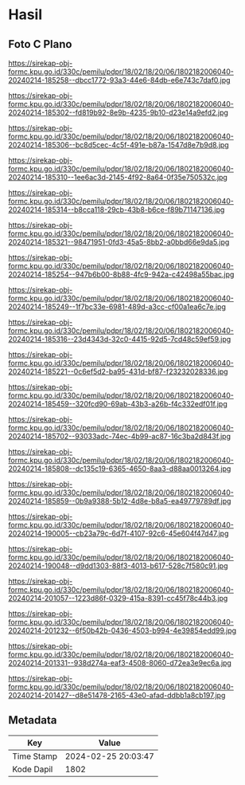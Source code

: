 # Hasil

## Foto C Plano

https://sirekap-obj-formc.kpu.go.id/330c/pemilu/pdpr/18/02/18/20/06/1802182006040-20240214-185258--dbcc1772-93a3-44e6-84db-e6e743c7daf0.jpg

https://sirekap-obj-formc.kpu.go.id/330c/pemilu/pdpr/18/02/18/20/06/1802182006040-20240214-185302--fd819b92-8e9b-4235-9b10-d23e14a9efd2.jpg

https://sirekap-obj-formc.kpu.go.id/330c/pemilu/pdpr/18/02/18/20/06/1802182006040-20240214-185306--bc8d5cec-4c5f-491e-b87a-1547d8e7b9d8.jpg

https://sirekap-obj-formc.kpu.go.id/330c/pemilu/pdpr/18/02/18/20/06/1802182006040-20240214-185310--1ee6ac3d-2145-4f92-8a64-0f35e750532c.jpg

https://sirekap-obj-formc.kpu.go.id/330c/pemilu/pdpr/18/02/18/20/06/1802182006040-20240214-185314--b8cca118-29cb-43b8-b6ce-f89b71147136.jpg

https://sirekap-obj-formc.kpu.go.id/330c/pemilu/pdpr/18/02/18/20/06/1802182006040-20240214-185321--98471951-0fd3-45a5-8bb2-a0bbd66e9da5.jpg

https://sirekap-obj-formc.kpu.go.id/330c/pemilu/pdpr/18/02/18/20/06/1802182006040-20240214-185254--947b6b00-8b88-4fc9-942a-c42498a55bac.jpg

https://sirekap-obj-formc.kpu.go.id/330c/pemilu/pdpr/18/02/18/20/06/1802182006040-20240214-185249--1f7bc33e-6981-489d-a3cc-cf00a1ea6c7e.jpg

https://sirekap-obj-formc.kpu.go.id/330c/pemilu/pdpr/18/02/18/20/06/1802182006040-20240214-185316--23d4343d-32c0-4415-92d5-7cd48c59ef59.jpg

https://sirekap-obj-formc.kpu.go.id/330c/pemilu/pdpr/18/02/18/20/06/1802182006040-20240214-185221--0c6ef5d2-ba95-431d-bf87-f23232028336.jpg

https://sirekap-obj-formc.kpu.go.id/330c/pemilu/pdpr/18/02/18/20/06/1802182006040-20240214-185459--320fcd90-69ab-43b3-a26b-f4c332edf01f.jpg

https://sirekap-obj-formc.kpu.go.id/330c/pemilu/pdpr/18/02/18/20/06/1802182006040-20240214-185702--93033adc-74ec-4b99-ac87-16c3ba2d843f.jpg

https://sirekap-obj-formc.kpu.go.id/330c/pemilu/pdpr/18/02/18/20/06/1802182006040-20240214-185808--dc135c19-6365-4650-8aa3-d88aa0013264.jpg

https://sirekap-obj-formc.kpu.go.id/330c/pemilu/pdpr/18/02/18/20/06/1802182006040-20240214-185859--0b9a9388-5b12-4d8e-b8a5-ea49779789df.jpg

https://sirekap-obj-formc.kpu.go.id/330c/pemilu/pdpr/18/02/18/20/06/1802182006040-20240214-190005--cb23a79c-6d7f-4107-92c6-45e604f47d47.jpg

https://sirekap-obj-formc.kpu.go.id/330c/pemilu/pdpr/18/02/18/20/06/1802182006040-20240214-190048--d9dd1303-88f3-4013-b617-528c7f580c91.jpg

https://sirekap-obj-formc.kpu.go.id/330c/pemilu/pdpr/18/02/18/20/06/1802182006040-20240214-201057--1223d86f-0329-415a-8391-cc45f78c44b3.jpg

https://sirekap-obj-formc.kpu.go.id/330c/pemilu/pdpr/18/02/18/20/06/1802182006040-20240214-201232--6f50b42b-0436-4503-b994-4e39854edd99.jpg

https://sirekap-obj-formc.kpu.go.id/330c/pemilu/pdpr/18/02/18/20/06/1802182006040-20240214-201331--938d274a-eaf3-4508-8060-d72ea3e9ec6a.jpg

https://sirekap-obj-formc.kpu.go.id/330c/pemilu/pdpr/18/02/18/20/06/1802182006040-20240214-201427--d8e51478-2165-43e0-afad-ddbb1a8cb197.jpg


## Metadata

| Key        | Value               |
| ---------- | ------------------- |
| Time Stamp | 2024-02-25 20:03:47 |
| Kode Dapil | 1802                |



